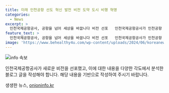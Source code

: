 ```yaml
---
title: 미래 인천공항 선도 혁신 발전 비전 도약 도시 비행 혁명
categories:
  - News
excerpt: >
  인천국제공항공사, 공항을 넘어 세상을 바꿉니다 비전 선포   인천국제공항공사가 인천공항 4.0 시대를 위한 전략 발표하는 인천국제공항공사 비전 2040 선포식이 열렸다. 새로운 가치를 창출하는 비전 선포로 이학재 사장과 임직원들이 함께 세리머니를 진행했으며, 이를 통해 사람들의 기대를 모으고 있다.
feature_text: >
  인천국제공항공사, 공항을 넘어 세상을 바꿉니다 비전 선포   인천국제공항공사가 인천공항 4.0 시대를 위한 전략 발표하는 인천국제공항공사 비전 2040 선포식이 열렸다. 새로운 가치를 창출하는 비전 선포로 이학재 사장과 임직원들이 함께 세리머니를 진행했으며, 이를 통해 사람들의 기대를 모으고 있다.
image: 'https://www.behealthy4u.com/wp-content/uploads/2024/06/koreanews.jpg'
---
```


<p><img src="https://www.behealthy4u.com/wp-content/uploads/2024/06/koreanews.jpg" alt="info 속보" /></p>

<p>인천국제공항공사가 새로운 비전을 선포했고, 이에 대한 내용을 다양한 각도에서 분석한 블로그 글을 작성해야 합니다. 해당 내용을 기반으로 작성하여 주시기 바랍니다.</p>
생생한 뉴스, <a href="https://onioninfo.kr" rel="dofollow">onioninfo.kr</a>


